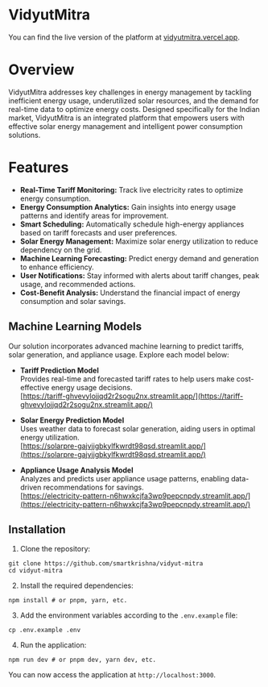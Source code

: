# VidyutMitra


You can find the live version of the platform at [vidyutmitra.vercel.app](https://vidyutmitra.vercel.app/).


# Overview
VidyutMitra addresses key challenges in energy management by tackling inefficient energy usage, underutilized solar resources, and the demand for real-time data to optimize energy costs. Designed specifically for the Indian market, VidyutMitra is an integrated platform that empowers users with effective solar energy management and intelligent power consumption solutions.

# Features
- **Real-Time Tariff Monitoring:** Track live electricity rates to optimize energy consumption.  
- **Energy Consumption Analytics:** Gain insights into energy usage patterns and identify areas for improvement.  
- **Smart Scheduling:** Automatically schedule high-energy appliances based on tariff forecasts and user preferences.  
- **Solar Energy Management:** Maximize solar energy utilization to reduce dependency on the grid.  
- **Machine Learning Forecasting:** Predict energy demand and generation to enhance efficiency.  
- **User Notifications:** Stay informed with alerts about tariff changes, peak usage, and recommended actions.  
- **Cost-Benefit Analysis:** Understand the financial impact of energy consumption and solar savings.

## Machine Learning Models

Our solution incorporates advanced machine learning to predict tariffs, solar generation, and appliance usage. Explore each model below:

- **Tariff Prediction Model**  
  Provides real-time and forecasted tariff rates to help users make cost-effective energy usage decisions.  
  [https://tariff-ghvevylojjqd2r2sogu2nx.streamlit.app/](https://tariff-ghvevylojjqd2r2sogu2nx.streamlit.app/)

- **Solar Energy Prediction Model**  
  Uses weather data to forecast solar generation, aiding users in optimal energy utilization.  
  [https://solarpre-gajvjjgbkylfkwrdt98qsd.streamlit.app/](https://solarpre-gajvjjgbkylfkwrdt98qsd.streamlit.app/)

- **Appliance Usage Analysis Model**  
  Analyzes and predicts user appliance usage patterns, enabling data-driven recommendations for savings.  
  [https://electricity-pattern-n6hwxkcjfa3wp9pepcnpdy.streamlit.app/](https://electricity-pattern-n6hwxkcjfa3wp9pepcnpdy.streamlit.app/)


## Installation

1. Clone the repository:

```
git clone https://github.com/smartkrishna/vidyut-mitra
cd vidyut-mitra
```

2. Install the required dependencies:

```
npm install # or pnpm, yarn, etc.
```

3. Add the environment variables according to the `.env.example` file:

```
cp .env.example .env
```

4. Run the application:

```
npm run dev # or pnpm dev, yarn dev, etc.
```

You can now access the application at `http://localhost:3000`.

